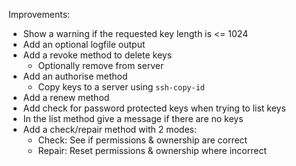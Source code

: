 
Improvements:

- Show a warning if the requested key length is <= 1024
- Add an optional logfile output
- Add a revoke method to delete keys
	- Optionally remove from server
- Add an authorise method
	- Copy keys to a server using `ssh-copy-id`
- Add a renew method
- Add check for password protected keys when trying to list keys
- In the list method give a message if there are no keys
- Add a check/repair method with 2 modes:
	- Check: See if permissions & ownership are correct
	- Repair: Reset permissions & ownership where incorrect
